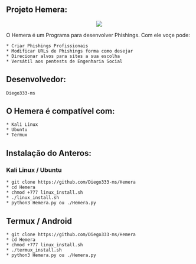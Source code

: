 ## Projeto Hemera:

<p align="center"><img src="[img]https://i.imgur.com/3jTTc8q.png[/img]"></p>

O Hemera é um Programa para desenvolver Phishings. Com ele voçe pode:
```
* Criar Phishings Profissionais 
* Modificar URLs de Phishings forma como desejar
* Direcionar alvos para sites a sua escolha
* Versátil aos pentests de Engenharia Social
```
## Desenvolvedor:

```
Diego333-ms
```

## O Hemera é compatível com:

```
* Kali Linux
* Ubuntu
* Termux
```

## Instalação do Anteros:

### Kali Linux / Ubuntu 

```
* git clone https://github.com/Diego333-ms/Hemera
* cd Hemera
* chmod +777 linux_install.sh
* ./linux_install.sh
* python3 Hemera.py ou ./Hemera.py
```

## Termux / Android

```
* git clone https://github.com/Diego333-ms/Hemera
* cd Hemera
* chmod +777 linux_install.sh
* ./termux_install.sh
* python3 Hemera.py ou ./Hemera.py
```
